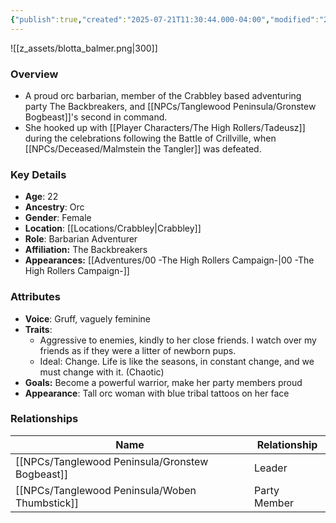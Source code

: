 ```yaml
---
{"publish":true,"created":"2025-07-21T11:30:44.000-04:00","modified":"2025-10-03T09:39:37.917-04:00","published":"2025-10-03T09:39:37.917-04:00","cssclasses":"","Age":"22","Ancestry":"Orc","Gender":"Female","Location":["[[Crabbley]]"],"Role":["Barbarian Adventurer"],"Affiliation":["The Backbreakers"],"Appearances":["[[00 -The High Rollers Campaign-]]"]}
---
```



![[z_assets/blotta_balmer.png|300]]

### Overview
- A proud orc barbarian, member of the Crabbley based adventuring party The Backbreakers, and [[NPCs/Tanglewood Peninsula/Gronstew Bogbeast]]'s second in command.
- She hooked up with [[Player Characters/The High Rollers/Tadeusz]] during the celebrations following the Battle of Crillville, when [[NPCs/Deceased/Malmstein the Tangler]] was defeated.

### Key Details
- **Age**: 22
- **Ancestry**: Orc
- **Gender**: Female
- **Location**: [[Locations/Crabbley\|Crabbley]]
- **Role**: Barbarian Adventurer
- **Affiliation:** The Backbreakers
- **Appearances:** [[Adventures/00 -The High Rollers Campaign-\|00 -The High Rollers Campaign-]]

### Attributes
- **Voice**: Gruff, vaguely feminine
- **Traits**: 
	- Aggressive to enemies, kindly to her close friends. I watch over my friends as if they were a litter of newborn pups.
	- Ideal: Change. Life is like the seasons, in constant change, and we must change with it. (Chaotic)
- **Goals:** Become a powerful warrior, make her party members proud
- **Appearance**: Tall orc woman with blue tribal tattoos on her face

### Relationships

| Name                  | Relationship |
| --------------------- | ------------ |
| [[NPCs/Tanglewood Peninsula/Gronstew Bogbeast]] | Leader       |
| [[NPCs/Tanglewood Peninsula/Woben Thumbstick]]  | Party Member |
